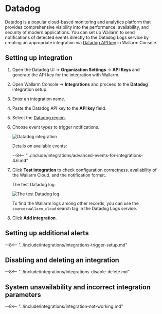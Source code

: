 # Datadog

[Datadog](https://www.datadoghq.com/) is a popular cloud-based monitoring and analytics platform that provides comprehensive visibility into the performance, availability, and security of modern applications. You can set up Wallarm to send notifications of detected events directly to the Datadog Logs service by creating an appropriate integration via [Datadog API key](https://docs.datadoghq.com/account_management/api-app-keys/) in Wallarm Console.

## Setting up integration

1. Open the Datadog UI → **Organization Settings** → **API Keys** and generate the API key for the integration with Wallarm.
1. Open Wallarm Console → **Integrations** and proceed to the **Datadog** integration setup.
1. Enter an integration name.
1. Paste the Datadog API key to the **API key** field.
1. Select the [Datadog region](https://docs.datadoghq.com/getting_started/site/).
1. Choose event types to trigger notifications.

    ![Datadog integration](../../../images/user-guides/settings/integrations/add-datadog-integration.png)

    Details on available events:

    --8<-- "../include/integrations/advanced-events-for-integrations-4.6.md"

1. Click **Test integration** to check configuration correctness, availability of the Wallarm Cloud, and the notification format.

    The test Datadog log:

    ![The test Datadog log](../../../images/user-guides/settings/integrations/test-datadog-vuln-detected.png)

    To find the Wallarm logs among other records, you can use the `source:wallarm_cloud` search tag in the Datadog Logs service.

1. Click **Add integration**.

## Setting up additional alerts

--8<-- "../include/integrations/integrations-trigger-setup.md"

## Disabling and deleting an integration

--8<-- "../include/integrations/integrations-disable-delete.md"

## System unavailability and incorrect integration parameters

--8<-- "../include/integrations/integration-not-working.md"
